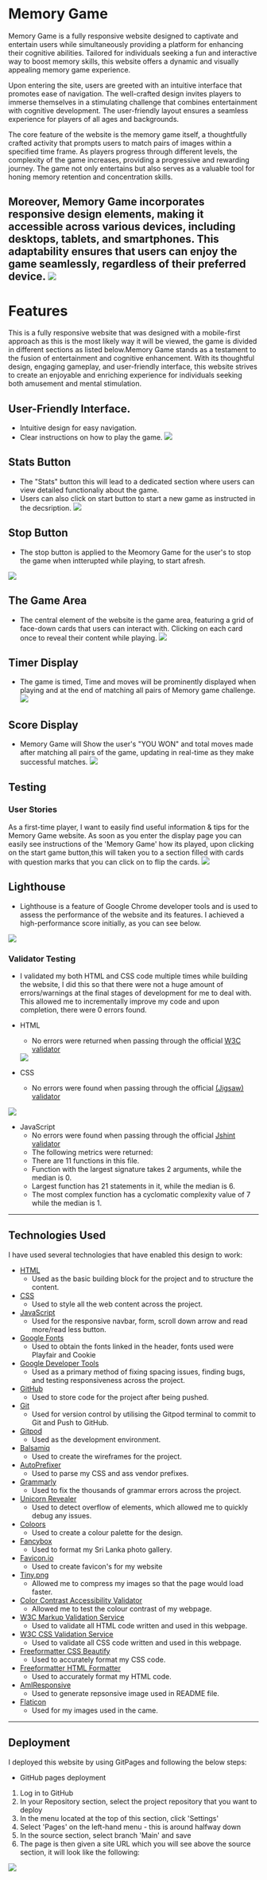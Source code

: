 # Memory Game

Memory Game is a fully responsive website designed to captivate and entertain users while simultaneously providing a platform for enhancing their cognitive abilities. Tailored for individuals seeking a fun and interactive way to boost memory skills, this website offers a dynamic and visually appealing memory game experience.

Upon entering the site, users are greeted with an intuitive interface that promotes ease of navigation. The well-crafted design invites players to immerse themselves in a stimulating challenge that combines entertainment with cognitive development. The user-friendly layout ensures a seamless experience for players of all ages and backgrounds.

The core feature of the website is the memory game itself, a thoughtfully crafted activity that prompts users to match pairs of images within a specified time frame. As players progress through different levels, the complexity of the game increases, providing a progressive and rewarding journey. The game not only entertains but also serves as a valuable tool for honing memory retention and concentration skills.

Moreover, Memory Game incorporates responsive design elements, making it accessible across various devices, including desktops, tablets, and smartphones. This adaptability ensures that users can enjoy the game seamlessly, regardless of their preferred device.
<img src="assets/images/read203.png">
-----

# Features

This is a fully responsive website that was designed with a mobile-first approach as this is the most likely way it will be viewed, the game is divided in different sections as listed below.Memory Game stands as a testament to the fusion of entertainment and cognitive enhancement. With its thoughtful design, engaging gameplay, and user-friendly interface, this website strives to create an enjoyable and enriching experience for individuals seeking both amusement and mental stimulation.

## User-Friendly Interface.

- Intuitive design for easy navigation.
- Clear instructions on how to play the game.
  <img src="assets/images/newpp2.png">

## Stats Button

- The "Stats" button this will lead to a dedicated section where users can view detailed functionaliy about the game.
- Users can also click on start button to start a new game as instructed in the decsription.
  <img src="assets/images/pp6.png">

## Stop Button

- The stop button is applied to the Meomory Game for the user's to stop the game when intterupted while playing, to start afresh.
<img src="assets/images/pp5.png">

## The Game Area

- The central element of the website is the game area, featuring a grid of face-down cards that users can interact with. Clicking on each card once to reveal their content while playing.
  <img src="assets/images/pp7.png">

## Timer Display

- The game is timed, Time and moves will be prominently displayed when playing and at the end of matching all pairs of Memory game challenge.
  <img src="assets/images/pp12.png">

## Score Display

- Memory Game will Show the user's "YOU WON" and total moves made after matching all pairs of the game, updating in real-time as they make successful matches.
  <img src="assets/images/pp4.png">

## Testing

### **User Stories**
As a first-time player, I want to easily find useful information & tips for the Memory Game website.
As soon as you enter the display page you can easily see instructions of the 'Memory Game' how its played, upon clicking on the start game button,this will taken you to a section filled with cards with question marks that you can click on to flip the cards.
 <img src="assets/images/pp8.png">
## Lighthouse
- Lighthouse is a feature of Google Chrome developer tools and is used to assess the performance of the website and its features. I achieved a high-performance score initially, as you can see below.
 <img src="assets/images/light.png">

### Validator Testing
- I validated my both HTML and CSS code multiple times while building the website, I did this so that there were not a huge amount of errors/warnings at the final stages of development for me to deal with. This allowed me to incrementally improve my code and upon completion, there were 0 errors found.

- HTML
  - No errors were returned when passing through the official [W3C validator](https://validator.w3.org/nu/?doc=https%3A%2F%2Fcode-institute-org.github.io%2Flove-maths%2F)
   <img src="assets/images/ccvw.png">
- CSS
  - No errors were found when passing through the official [(Jigsaw) validator](https://jigsaw.w3.org/css-validator/validator?uri=https%3A%2F%2Fvalidator.w3.org%2Fnu%2F%3Fdoc%3Dhttps%253A%252F%252Fcode-institute-org.github.io%252Flove-maths%252F&profile=css3svg&usermedium=all&warning=1&vextwarning=&lang=en)
<img src="assets/images/ccv.png">

- JavaScript
  - No errors were found when passing through the official [Jshint validator](https://jshint.com/)
  - The following metrics were returned:
  - There are 11 functions in this file.
  - Function with the largest signature takes 2 arguments, while the median is 0.
  - Largest function has 21 statements in it, while the median is 6.
  - The most complex function has a cyclomatic complexity value of 7 while the median is 1.

------

## Technologies Used

I have used several technologies that have enabled this design to work:

- [HTML](https://developer.mozilla.org/en-US/docs/Web/HTML)
  - Used as the basic building block for the project and to structure the content.
- [CSS](https://developer.mozilla.org/en-US/docs/Learn/Getting_started_with_the_web/CSS_basics)
  - Used to style all the web content across the project.
- [JavaScript](https://www.javascript.com/)
  - Used for the responsive navbar, form, scroll down arrow and read more/read less button.
- [Google Fonts](https://fonts.google.com/)
  - Used to obtain the fonts linked in the header, fonts used were Playfair and Cookie
- [Google Developer Tools](https://developers.google.com/web/tools/chrome-devtools)
  - Used as a primary method of fixing spacing issues, finding bugs, and testing responsiveness across the project.
- [GitHub](https://github.com/)
  - Used to store code for the project after being pushed.
- [Git](https://git-scm.com/)
  - Used for version control by utilising the Gitpod terminal to commit to Git and Push to GitHub.
- [Gitpod](https://www.gitpod.io/)
  - Used as the development environment.
- [Balsamiq](https://balsamiq.com/)
  - Used to create the wireframes for the project.
- [AutoPrefixer](https://autoprefixer.github.io/)
  - Used to parse my CSS and ass vendor prefixes.
- [Grammarly](https://www.grammarly.com/)
  - Used to fix the thousands of grammar errors across the project.
- [Unicorn Revealer](https://chrome.google.com/webstore/detail/unicorn-revealer/lmlkphhdlngaicolpmaakfmhplagoaln?hl=en-GB)
  - Used to detect overflow of elements, which allowed me to quickly debug any issues.
- [Coloors](https://coolors.co/)
  - Used to create a colour palette for the design.
- [Fancybox](https://fancyapps.com/fancybox/3/)
  - Used to format my Sri Lanka photo gallery.
- [Favicon.io](https://favicon.io/)
  - Used to create favicon's for my website
- [Tiny.png](https://tinypng.com/)
  - Allowed me to compress my images so that the page would load faster.
- [Color Contrast Accessibility Validator](https://color.a11y.com/)
  - Allowed me to test the colour contrast of my webpage.
- [W3C Markup Validation Service](https://validator.w3.org/)
  - Used to validate all HTML code written and used in this webpage.
- [W3C CSS Validation Service](https://jigsaw.w3.org/css-validator/#validate_by_input)
  - Used to validate all CSS code written and used in this webpage.
- [Freeformatter CSS Beautify](https://www.freeformatter.com/css-beautifier.html)
  - Used to accurately format my CSS code.
- [Freeformatter HTML Formatter](https://www.freeformatter.com/html-formatter.html)
  - Used to accurately format my HTML code.
- [AmIResponsive](http://ami.responsivedesign.is/)
  - Used to generate repsonsive image used in README file.
- [Flaticon](https://www.flaticon.com/search?word=anaconda&k=1701933749453&sign-up=email)
  - Used for my images used in the came.

-----

## Deployment

I deployed this website by using GitPages and following the below steps:

- GitHub pages deployment

1. Log in to GitHub
2. In your Repository section, select the project repository that you want to deploy
3. In the menu located at the top of this section, click 'Settings'
4. Select 'Pages' on the left-hand menu - this is around halfway down
5. In the source section, select branch 'Main' and save
6. The page is then given a site URL which you will see above the source section, it will look like the following:
<img src="assets/images/Deployed.png">
